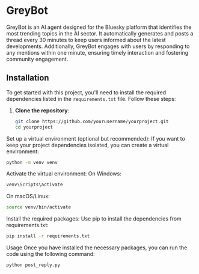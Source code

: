 # GreyBot

GreyBot is an AI agent designed for the Bluesky platform that identifies the most trending topics in the AI sector. It automatically generates and posts a thread every 30 minutes to keep users informed about the latest developments. Additionally, GreyBot engages with users by responding to any mentions within one minute, ensuring timely interaction and fostering community engagement.

## Installation

To get started with this project, you'll need to install the required dependencies listed in the `requirements.txt` file. Follow these steps:

1. **Clone the repository**:

   ```bash
   git clone https://github.com/yourusername/yourproject.git
   cd yourproject
   ```
Set up a virtual environment (optional but recommended):
If you want to keep your project dependencies isolated, you can create a virtual environment:
```bash
python -m venv venv
```
Activate the virtual environment:
On Windows:
```bash
venv\Scripts\activate
```
On macOS/Linux:
```bash
source venv/bin/activate
```
Install the required packages:
Use pip to install the dependencies from requirements.txt:
```bash
pip install -r requirements.txt
```
Usage
Once you have installed the necessary packages, you can run the code using the following command:
```bash
python post_reply.py
```
